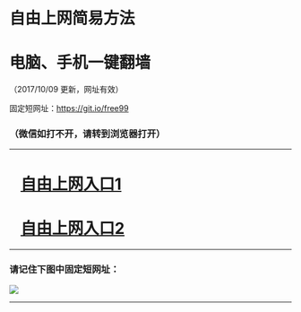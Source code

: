 ﻿# 自由上网简易方法

# 电脑、手机一键翻墙

（2017/10/09 更新，网址有效）

固定短网址：https://git.io/free99

### （微信如打不开，请转到浏览器打开）


***





# &nbsp;&nbsp; <a href="http://ft502110792.fwq-tz-1001.info/fwqtz01.html?t=100900118679 " target="_blank">自由上网入口1</a>
# &nbsp;&nbsp; <a href="http://ft2692229488.fwq-tz-1002.info/fwqtz02.html?t=100900128803 " target="_blank">自由上网入口2</a>
***

### 请记住下图中固定短网址：

<img src="https://s3-us-west-2.amazonaws.com/fwq-1001/yjfq-20170905okok.png" /> 


***

